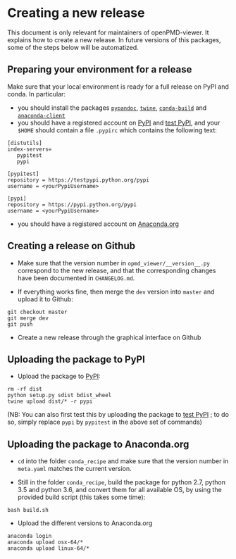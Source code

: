 # Creating a new release

This document is only relevant for maintainers of openPMD-viewer. It
explains how to create a new release. In future versions of this
packages, some of the steps below will be automatized.

## Preparing your environment for a release

Make sure that your local environment is ready for a full release on
PyPI and conda. In particular:

- you should install the packages
[`pypandoc`](https://pypi.python.org/pypi/pypandoc/),
[`twine`](https://pypi.python.org/pypi/twine),
[`conda-build`](http://conda.pydata.org/docs/commands/build/conda-build.html)
and [`anaconda-client`](https://anaconda.org/anaconda/anaconda-client)
- you should have a registered account on [PyPI](https://pypi.python.org/pypi) and [test PyPI](https://testpypi.python.org/pypi), and your `$HOME` should contain a file `.pypirc` which contains the following text:

 ```
[distutils]
index-servers=
	pypitest
	pypi

[pypitest]
repository = https://testpypi.python.org/pypi
username = <yourPypiUsername>

[pypi]
repository = https://pypi.python.org/pypi
username = <yourPypiUsername>
```

- you should have a registered account on [Anaconda.org](https://anaconda.org/)

## Creating a release on Github

- Make sure that the version number in `opmd_viewer/__version__.py`
  correspond to the new release, and that the corresponding changes have been
  documented in `CHANGELOG.md`.

- If everything works fine, then merge the `dev` version into `master`
and upload it to Github:
```
git checkout master
git merge dev
git push
```

- Create a new release through the graphical interface on Github

## Uploading the package to PyPI

- Upload the package to [PyPI](https://pypi.python.org/pypi):
```
rm -rf dist
python setup.py sdist bdist_wheel
twine upload dist/* -r pypi
```
(NB: You can also first test this by uploading the package to
[test PyPI](https://testpypi.python.org/pypi) ; to do so, simply
replace `pypi` by `pypitest` in the above set of commands)

## Uploading the package to Anaconda.org

- `cd` into the folder `conda_recipe` and make sure that the version
  number in `meta.yaml` matches the current version.

- Still in the folder `conda_recipe`, build the package for python 2.7,
python 3.5 and python 3.6, and convert them for all available OS, by using the
provided build script (this takes some time):
```
bash build.sh
```

- Upload the different versions to Anaconda.org
```
anaconda login
anaconda upload osx-64/*
anaconda upload linux-64/*
```
